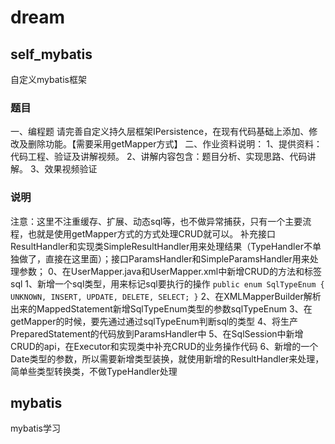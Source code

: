 # dream

## self_mybatis
自定义mybatis框架

### 题目
一、编程题
请完善自定义持久层框架IPersistence，在现有代码基础上添加、修改及删除功能。【需要采用getMapper方式】
二、作业资料说明：
1、提供资料：代码工程、验证及讲解视频。
2、讲解内容包含：题目分析、实现思路、代码讲解。
3、效果视频验证

### 说明
注意：这里不注重缓存、扩展、动态sql等，也不做异常捕获，只有一个主要流程，也就是使用getMapper方式的方式处理CRUD就可以。
补充接口ResultHandler和实现类SimpleResultHandler用来处理结果（TypeHandler不单独做了，直接在这里面）；接口ParamsHandler和SimpleParamsHandler用来处理参数；
0、在UserMapper.java和UserMapper.xml中新增CRUD的方法和标签sql
1、新增一个sql类型，用来标记sql要执行的操作
`public enum SqlTypeEnum {
UNKNOWN, INSERT, UPDATE, DELETE, SELECT;
}`
2、在XMLMapperBuilder解析出来的MappedStatement新增SqlTypeEnum类型的参数sqlTypeEnum
3、在getMapper的时候，要先通过通过sqlTypeEnum判断sql的类型
4、将生产PreparedStatement的代码放到ParamsHandler中
5、在SqlSession中新增CRUD的api，在Executor和实现类中补充CRUD的业务操作代码
6、新增的一个Date类型的参数，所以需要新增类型装换，就使用新增的ResultHandler来处理，简单些类型转换类，不做TypeHandler处理

## mybatis
mybatis学习

